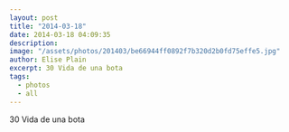 ```yaml
---
layout: post
title: "2014-03-18"
date: 2014-03-18 04:09:35
description: 
image: "/assets/photos/201403/be66944ff0892f7b320d2b0fd75effe5.jpg"
author: Elise Plain
excerpt: 30 Vida de una bota
tags: 
  - photos
  - all
---
```


30 Vida de una bota
<p></p>
